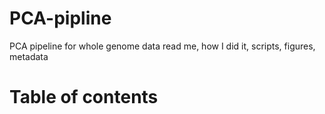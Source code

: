 # PCA-pipline
PCA pipeline for whole genome data
read me, how I did it, scripts, figures, metadata


# Table of contents



